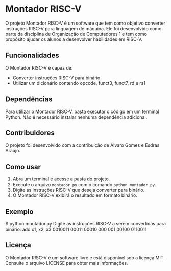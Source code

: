 # Montador RISC-V

O projeto Montador RISC-V é um software que tem como objetivo converter instruções RISC-V para linguagem de máquina. Ele foi desenvolvido como parte da disciplina de Organização de Computadores 1 e tem como propósito ajudar os alunos a desenvolver habilidades em RISC-V.

## Funcionalidades

O Montador RISC-V é capaz de:

- Converter instruções RISC-V para binário
- Utilizar um dicionário contendo opcode, funct3, funct7, rd e rs1

## Dependências

Para utilizar o Montador RISC-V, basta executar o código em um terminal Python. Não é necessário instalar nenhuma dependência adicional.

## Contribuidores

O projeto foi desenvolvido com a contribuição de Álvaro Gomes e Esdras Araújo.

## Como usar

1. Abra um terminal e acesse a pasta do projeto.
2. Execute o arquivo `montador.py` com o comando `python montador.py`.
3. Digite as instruções RISC-V que deseja converter para binário.
4. O Montador RISC-V exibirá o resultado em formato binário.

## Exemplo

$ python montador.py
Digite as instruções RISC-V a serem convertidas para binário:
add x1, x2, x3
0010011 00011 00010 000 001 00100 0110011

## Licença

O Montador RISC-V é um software livre e está disponível sob a licença MIT. Consulte o arquivo LICENSE para obter mais informações.
